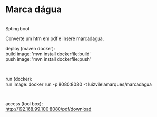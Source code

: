 # Marca dágua

</br>
Spting boot 
</br>

Converte um htm em pdf e insere marcadagua.
</br>

deploy (maven docker): </br>
build image: 'mvn install dockerfile:build'</br>
push image:  'mvn install dockerfile:push'</br>

</br>

run (docker):</br>
run image: docker run -p 8080:8080 -t luizvilelamarques/marcadagua</br>

</br>

access (tool box):</br>
http://192.168.99.100:8080/pdf/download
